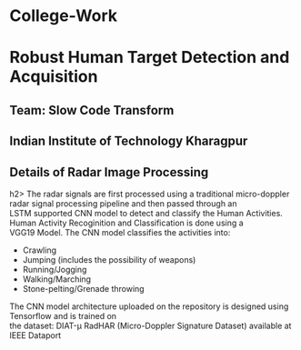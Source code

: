 # College-Work
<h1>Robust Human Target Detection and Acquisition</h1>
<h2>Team: Slow Code Transform</h2>
<h2>Indian Institute of Technology Kharagpur</h2>

<h2> Details of Radar Image Processing </h2>h2>
The radar signals are first processed using a traditional micro-doppler radar signal processing pipeline and then passed through an 
<br>LSTM supported CNN model to detect and classify the Human Activities. Human Activity Recoginition and Classification is done using a
<br>VGG19 Model. The CNN model classifies the activities into:
<UL>
  <li>Crawling</li>
  <li>Jumping (includes the possibility of weapons)</li>
  <li>Running/Jogging</li>
  <li>Walking/Marching</li>
  <li>Stone-pelting/Grenade throwing</li>
</UL>
The CNN model architecture uploaded on the repository is designed using <a src="https://www.tensorflow.org/">Tensorflow</a> and is trained on
<br> the dataset: <a src = "https://ieee-dataport.org/documents/diat-%CE%BCradhar-radar-micro-doppler-signature-dataset-human-suspicious-activity-recognition"> DIAT-μ RadHAR (Micro-Doppler Signature Dataset) </a> available at <a src="https://ieee-dataport.org/"> IEEE Dataport </a> 
